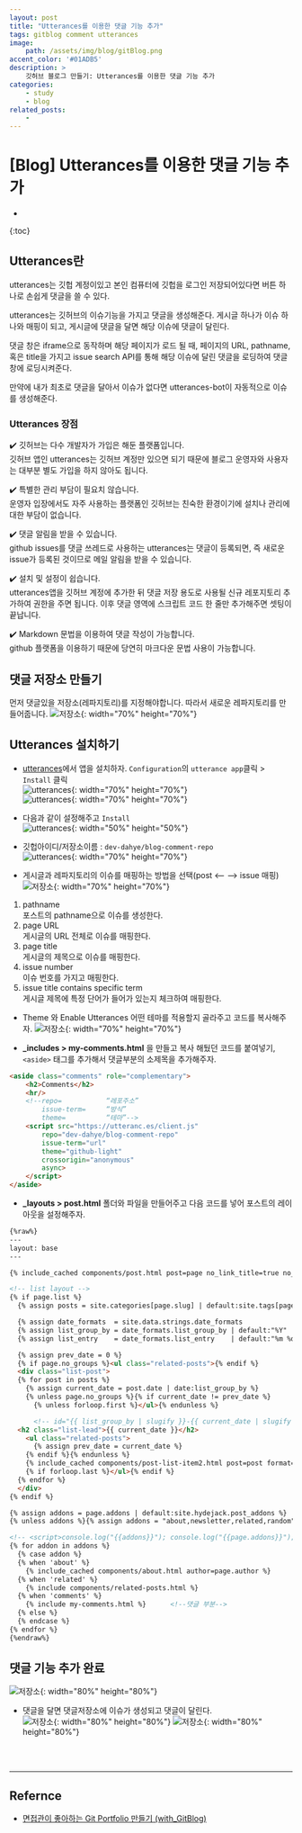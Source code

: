 ```yaml
---
layout: post
title: "Utterances를 이용한 댓글 기능 추가"
tags: gitblog comment utterances
image: 
    path: /assets/img/blog/gitBlog.png
accent_color: '#01ADB5'
description: >
    깃허브 블로그 만들기: Utterances를 이용한 댓글 기능 추가
categories:
    - study
    - blog
related_posts:    
    -    
---
```

# [Blog] Utterances를 이용한 댓글 기능 추가
* 
{:toc}

## Utterances란
utterances는 깃헙 계정이있고 본인 컴퓨터에 깃헙을 로그인 저장되어있다면 버튼 하나로 손쉽게 댓글을 쓸 수 있다. 

utterances는 깃허브의 이슈기능을 가지고 댓글을 생성해준다. 게시글 하나가 이슈 하나와 매핑이 되고, 게시글에 댓글을 달면 해당 이슈에 댓글이 달린다. 

댓글 창은 iframe으로 동작하며 해당 페이지가 로드 될 때, 페이지의 URL, pathname, 혹은 title을 가지고 issue search API를 통해 해당 이슈에 달린 댓글을 로딩하여 댓글 창에 로딩시켜준다.

만약에 내가 최초로 댓글을 달아서 이슈가 없다면 utterances-bot이 자동적으로 이슈를 생성해준다.

### Utterances 장점
✔️ 깃허브는 다수 개발자가 가입은 해둔 플랫폼입니다.   
깃허브 앱인 utterances는 깃허브 계정만 있으면 되기 때문에 블로그 운영자와 사용자는 대부분 별도 가입을 하지 않아도 됩니다.

✔️ 특별한 관리 부담이 필요치 않습니다.   
운영자 입장에서도 자주 사용하는 플랫폼인 깃허브는 친숙한 환경이기에 설치나 관리에 대한 부담이 없습니다.

✔️ 댓글 알림을 받을 수 있습니다.   
github issues를 댓글 쓰레드로 사용하는 utterances는 댓글이 등록되면, 즉 새로운 issue가 등록된 것이므로 메일 알림을 받을 수 있습니다.

✔️ 설치 및 설정이 쉽습니다.   
utterances앱을 깃허브 계정에 추가한 뒤 댓글 저장 용도로 사용될 신규 레포지토리 추가하여 권한을 주면 됩니다. 이후 댓글 영역에 스크립트 코드 한 줄만 추가해주면 셋팅이 끝납니다.

✔️ Markdown 문법을 이용하여 댓글 작성이 가능합니다.   
github 플랫폼을 이용하기 때문에 당연히 마크다운 문법 사용이 가능합니다.

## 댓글 저장소 만들기
먼저 댓글있을 저장소(레파지토리)를 지정해야합니다. 따라서 새로운 레파지토리를 만들어줍니다. 
![저장소](/assets/img/blog/comment1.png){: width="70%" height="70%"}   

## Utterances 설치하기
- [utterances](https://utteranc.es/)에서 앱을 설치하자. `Configuration`의 `utterance app`클릭 > `Install` 클릭   
![utterances](/assets/img/blog/comment2.png){: width="70%" height="70%"}  
![utterances](/assets/img/blog/comment3.png){: width="70%" height="70%"}   

- 다음과 같이 설정해주고 `Install`   
![utterances](/assets/img/blog/comment4.png){: width="50%" height="50%"}   

- 깃헙아이디/저장소이름 : `dev-dahye/blog-comment-repo`       
![utterances](/assets/img/blog/comment5.png){: width="70%" height="70%"}   

- 게시글과 레파지토리의 이슈를 매핑하는 방법을 선택(post <– –> issue 매핑)
![저장소](/assets/img/blog/comment6.png){: width="70%" height="70%"}   
1. pathname     
    포스트의 pathname으로 이슈를 생성한다.       
2. page URL     
    게시글의 URL 전체로 이슈를 매핑한다.    
3. page title     
    게시글의 제목으로 이슈를 매핑한다.    
4. issue number      
    이슈 번호를 가지고 매핑한다.     
5. issue title contains specific term      
    게시글 제목에 특정 단어가 들어가 있는지 체크하여 매핑한다.

- Theme 와 Enable Utterances
어떤 테마를 적용할지 골라주고 코드를 복사해주자.
![저장소](/assets/img/blog/comment7.png){: width="70%" height="70%"}   

- **_includes > my-comments.html** 을 만들고 복사 해뒀던 코드를 붙여넣기, `<aside>` 태그를 추가해서 댓글부분의 소제목을 추가해주자.

```html
<aside class="comments" role="complementary">
    <h2>Comments</h2>
    <hr/>
    <!--repo=           “레포주소”
        issue-term=     “방식”
        theme=          “테마”-->
    <script src="https://utteranc.es/client.js"
        repo="dev-dahye/blog-comment-repo"
        issue-term="url"
        theme="github-light"
        crossorigin="anonymous"
        async>
    </script>
</aside>
```
- **_layouts > post.html** 폴더와 파일을 만들어주고 다음 코드를 넣어 포스트의 레이아웃을 설정해주자.   

```html
{%raw%}
---
layout: base
---

{% include_cached components/post.html post=page no_link_title=true no_excerpt=true hide_image=page.hide_image hide_description=page.hide_description %}

<!-- list layout -->
{% if page.list %}
  {% assign posts = site.categories[page.slug] | default:site.tags[page.slug] | default:site.posts %}

  {% assign date_formats  = site.data.strings.date_formats               %}
  {% assign list_group_by = date_formats.list_group_by | default:"%Y"    %}
  {% assign list_entry    = date_formats.list_entry    | default:"%m %d" %}

  {% assign prev_date = 0 %}
  {% if page.no_groups %}<ul class="related-posts">{% endif %}
  <div class="list-post">
  {% for post in posts %}
    {% assign current_date = post.date | date:list_group_by %}
    {% unless page.no_groups %}{% if current_date != prev_date %}
      {% unless forloop.first %}</ul>{% endunless %}

      <!-- id="{{ list_group_by | slugify }}-{{ current_date | slugify }}" -->
  <h2 class="list-lead">{{ current_date }}</h2>
    <ul class="related-posts">
      {% assign prev_date = current_date %}
    {% endif %}{% endunless %}
    {% include_cached components/post-list-item2.html post=post format=list_entry %}
    {% if forloop.last %}</ul>{% endif %}
  {% endfor %}
  </div>
{% endif %}

{% assign addons = page.addons | default:site.hydejack.post_addons %}
{% unless addons %}{% assign addons = "about,newsletter,related,random" | split:"," %}{% endunless %}

<!-- <script>console.log("{{addons}}"); console.log("{{page.addons}}"); console.log("{{site.hydejack.post_addons}}")</script> -->
{% for addon in addons %}
  {% case addon %}
  {% when 'about' %}
    {% include_cached components/about.html author=page.author %}
  {% when 'related' %}
    {% include components/related-posts.html %}
  {% when 'comments' %}
    {% include my-comments.html %}      <!--댓글 부분-->
  {% else %}
  {% endcase %}
{% endfor %}
{%endraw%}
```

##  댓글 기능 추가 완료  
![저장소](/assets/img/blog/comment8.png){: width="80%" height="80%"}

- 댓글을 달면 댓글저장소에 이슈가 생성되고 댓글이 달린다.   
![저장소](/assets/img/blog/comment9.png){: width="80%" height="80%"}
![저장소](/assets/img/blog/comment9-1.png){: width="80%" height="80%"}

<br>
<br>

- - -

## Refernce 
- [면접관이 좋아하는 Git Portfolio 만들기 (with_GitBlog)](https://projectlion.io/courses/technology/gitblog)